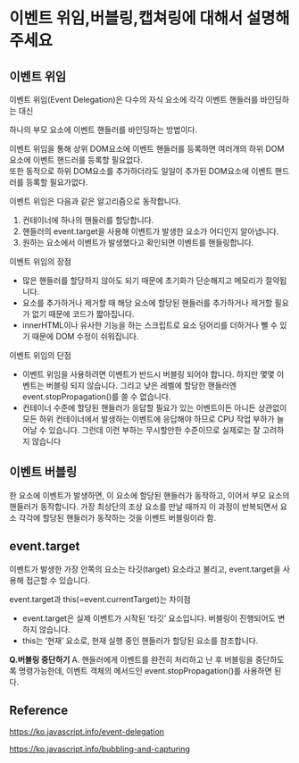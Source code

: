 # 이벤트 위임,버블링,캡쳐링에 대해서 설명해 주세요

## 이벤트 위임
이벤트 위임(Event Delegation)은 다수의 자식 요소에 각각 이벤트 핸들러를 바인딩하는 대신   

하나의 부모 요소에 이벤트 핸들러를 바인딩하는 방법이다.     

이벤트 위임을 통해 상위 DOM요소에 이벤트 핸들러를 등록하면 여러개의 하위 DOM요소에 이벤트 핸드러를 등록할 필요없다.   
또한 동적으로 하위 DOM요소를 추가하더라도 일일이 추가된 DOM요소에 이벤트 핸드러를 등록할 필요가없다.

이벤트 위임은 다음과 같은 알고리즘으로 동작합니다.

1. 컨테이너에 하나의 핸들러를 할당합니다.
2. 핸들러의 event.target을 사용해 이벤트가 발생한 요소가 어디인지 알아냅니다.
3. 원하는 요소에서 이벤트가 발생했다고 확인되면 이벤트를 핸들링합니다.

이벤트 위임의 장점
- 많은 핸들러를 할당하지 않아도 되기 때문에 초기화가 단순해지고 메모리가 절약됩니다.
- 요소를 추가하거나 제거할 때 해당 요소에 할당된 핸들러를 추가하거나 제거할 필요가 없기 때문에 코드가 짧아집니다.
- innerHTML이나 유사한 기능을 하는 스크립트로 요소 덩어리를 더하거나 뺄 수 있기 때문에 DOM 수정이 쉬워집니다.

이벤트 위임의 단점
- 이벤트 위임을 사용하려면 이벤트가 반드시 버블링 되어야 합니다. 하지만 몇몇 이벤트는 버블링 되지 않습니다. 그리고 낮은 레벨에 할당한 핸들러엔 event.stopPropagation()를 쓸 수 없습니다.
- 컨테이너 수준에 할당된 핸들러가 응답할 필요가 있는 이벤트이든 아니든 상관없이 모든 하위 컨테이너에서 발생하는 이벤트에 응답해야 하므로 CPU 작업 부하가 늘어날 수 있습니다. 그런데 이런 부하는 무시할만한 수준이므로 실제로는 잘 고려하지 않습니다


## 이벤트 버블링

한 요소에 이벤트가 발생하면, 이 요소에 할당된 핸들러가 동작하고, 이어서 부모 요소의 핸들러가 동작합니다. 가장 최상단의 조상 요소를 만날 때까지 이 과정이 반복되면서 요소 각각에 할당된 핸들러가 동작하는 것을 이벤트 버블링이라 함.

## event.target
이벤트가 발생한 가장 안쪽의 요소는 타깃(target) 요소라고 불리고, event.target을 사용해 접근할 수 있습니다.

event.target과 this(=event.currentTarget)는 차이점

- event.target은 실제 이벤트가 시작된 ‘타깃’ 요소입니다. 버블링이 진행되어도 변하지 않습니다.
- this는 ‘현재’ 요소로, 현재 실행 중인 핸들러가 할당된 요소를 참조합니다.

**Q.버블링 중단하기**
A. 핸들러에게 이벤트를 완전히 처리하고 난 후 버블링을 중단하도록 명령가능한데, 
이벤트 객체의 메서드인 event.stopPropagation()를 사용하면 된다.


## Reference
  https://ko.javascript.info/event-delegation

  https://ko.javascript.info/bubbling-and-capturing
